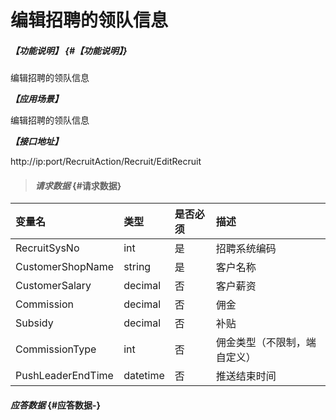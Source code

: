 # 编辑招聘的领队信息

##### _【功能说明】_ {#【功能说明】}

编辑招聘的领队信息

_**【应用场景】**_

编辑招聘的领队信息



_**【接口地址】**_

http://ip:port/RecruitAction/Recruit/EditRecruit

> #### _请求数据_ {#请求数据}

| 变量名 | 类型 | 是否必须 | 描述 |
| :--- | :--- | :--- | :--- |
| RecruitSysNo | int | 是 | 招聘系统编码 |
| CustomerShopName| string| 是 | 客户名称 |
| CustomerSalary| decimal| 否 |客户薪资 |
| Commission| decimal| 否 |佣金 |
| Subsidy| decimal| 否 |补贴|
| CommissionType| int| 否 |佣金类型（不限制，端自定义） |
| PushLeaderEndTime| datetime| 否 |推送结束时间|



#### _应答数据_ {#应答数据-}



